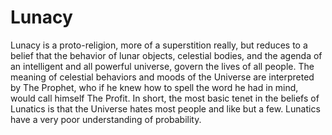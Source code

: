 # Lunacy

Lunacy is a proto-religion, more of a superstition really, but reduces to a belief that the behavior of lunar objects, celestial bodies, and the agenda of an intelligent and all powerful universe, govern the lives of all people. The meaning of celestial behaviors and moods of the Universe are interpreted by The Prophet, who if he knew how to spell the word he had in mind, would call himself The Profit. In short, the most basic tenet in the beliefs of Lunatics is that the Universe hates most people and like but a few. Lunatics have a very poor understanding of probability.